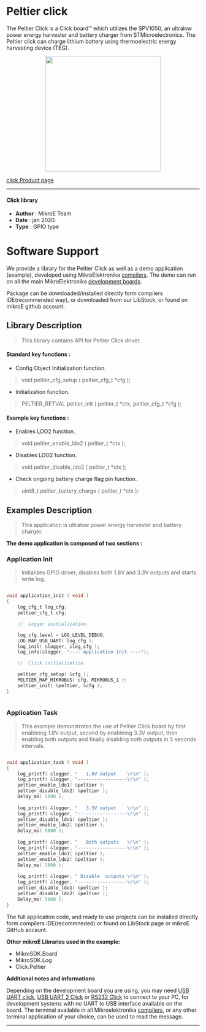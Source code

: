 
# Peltier click

The Peltier Click is a Click board™ which utilizes the SPV1050, an ultralow power energy harvester and battery charger from STMicroelectronics. The Peltier click can charge lithium battery using thermoelectric energy harvesting device (TEG).

<p align="center">
  <img src="https://download.mikroe.com/images/click_for_ide/peltier_click.png" height=300px>
</p>


[click Product page](https://www.mikroe.com/peltier-click)

---


#### Click library 

- **Author**        : MikroE Team
- **Date**          : jan 2020.
- **Type**          : GPIO type


# Software Support

We provide a library for the Peltier Click 
as well as a demo application (example), developed using MikroElektronika 
[compilers](https://shop.mikroe.com/compilers). 
The demo can run on all the main MikroElektronika [development boards](https://shop.mikroe.com/development-boards).

Package can be downloaded/installed directly form compilers IDE(recommended way), or downloaded from our LibStock, or found on mikroE github account. 

## Library Description

> This library contains API for Peltier Click driver.

#### Standard key functions :

- Config Object Initialization function.
> void peltier_cfg_setup ( peltier_cfg_t *cfg ); 
 
- Initialization function.
> PELTIER_RETVAL peltier_init ( peltier_t *ctx, peltier_cfg_t *cfg );


#### Example key functions :

- Enables LDO2 function.
> void peltier_enable_ldo2 ( peltier_t *ctx );
 
- Disables LDO2 function.
> void peltier_disable_ldo2 ( peltier_t *ctx );

- Check ongoing battery charge flag pin function.
> uint8_t peltier_battery_charge ( peltier_t *ctx );

## Examples Description
 
> This application is ultralow power energy harvester and battery charger.

**The demo application is composed of two sections :**

### Application Init 

> Initializes GPIO driver, disables both 1.8V and 3.3V outputs and starts write log.

```c

void application_init ( void )
{
    log_cfg_t log_cfg;
    peltier_cfg_t cfg;

    //  Logger initialization.

    log_cfg.level = LOG_LEVEL_DEBUG;
    LOG_MAP_USB_UART( log_cfg );
    log_init( &logger, &log_cfg );
    log_info(&logger, "---- Application Init ----");

    //  Click initialization.

    peltier_cfg_setup( &cfg );
    PELTIER_MAP_MIKROBUS( cfg, MIKROBUS_1 );
    peltier_init( &peltier, &cfg ); 
}
  
```

### Application Task

> This example demonstrates the use of Peltier Click board by first enableing 1.8V output, second 
  by enableing 3.3V output, then enabling both outputs and finally disabling both outputs in 5 seconds intervals. 

```c

void application_task ( void )
{
    log_printf( &logger, "   1.8V output    \r\n" );
    log_printf( &logger, "------------------\r\n" );
    peltier_enable_ldo1( &peltier );
    peltier_disable_ldo2( &peltier );
    Delay_ms( 5000 );
    
    log_printf( &logger, "   3.3V output    \r\n" );
    log_printf( &logger, "------------------\r\n" );
    peltier_disable_ldo1( &peltier );
    peltier_enable_ldo2( &peltier );
    Delay_ms( 5000 );
    
    log_printf( &logger, "   Both outputs   \r\n" );
    log_printf( &logger, "------------------\r\n" );
    peltier_enable_ldo1( &peltier );
    peltier_enable_ldo2( &peltier );
    Delay_ms( 5000 );
    
    log_printf( &logger, " Disable  outputs \r\n" );
    log_printf( &logger, "------------------\r\n" );
    peltier_disable_ldo1( &peltier );
    peltier_disable_ldo2( &peltier );
    Delay_ms( 5000 );
}

```

The full application code, and ready to use projects can be  installed directly form compilers IDE(recommneded) or found on LibStock page or mikroE GitHub accaunt.

**Other mikroE Libraries used in the example:** 

- MikroSDK.Board
- MikroSDK.Log
- Click.Peltier

**Additional notes and informations**

Depending on the development board you are using, you may need 
[USB UART click](https://shop.mikroe.com/usb-uart-click), 
[USB UART 2 Click](https://shop.mikroe.com/usb-uart-2-click) or 
[RS232 Click](https://shop.mikroe.com/rs232-click) to connect to your PC, for 
development systems with no UART to USB interface available on the board. The 
terminal available in all Mikroelektronika 
[compilers](https://shop.mikroe.com/compilers), or any other terminal application 
of your choice, can be used to read the message.



---
